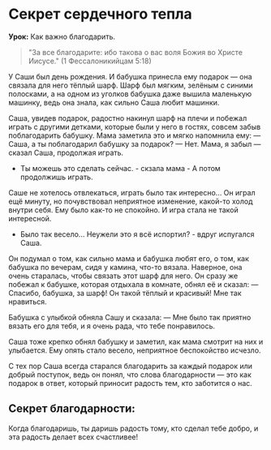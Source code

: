# Секрет сердечного тепла

**Урок:** Как важно благодарить.

> "За все благодарите: ибо такова о вас воля Божия во Христе Иисусе." (1 Фессалоникийцам 5:18)

У Саши был день рождения. И бабушка принесла ему подарок — она связала для него тёплый шарф. Шарф был мягким, зелёным с синими полосками, а на одном из уголков бабушка даже вышила маленькую машинку, ведь она знала, как сильно Саша любит машинки.

Саша, увидев подарок, радостно накинул шарф на плечи и побежал играть с другими детками, которые были у него в гостях, совсем забыв поблагодарить бабушку. Мама заметила это и мягко напомнила ему:
— Саша, а ты поблагодарил бабушку за подарок?
— Нет. Мама, я забыл — сказал Саша, продолжая играть.
- Ты можешь это сделать сейчас. - скзала мама - А потом продолжишь играть.

Саше не хотелось отвлекаться, играть было так интересно... Он играл ещё минуту, но почувствовал неприятное изменение, какой-то холод внутри себя. Ему было как-то не спокойно. И игра стала не такой интересной.
- Было так весело... Неужели это я всё испортил? - вдруг испугался Саша.

Он подумал о том, как сильно мама и бабушка любят его, о том, как бабушка по вечерам, сидя у камина, что-то вязала. Наверное, она очень старалась, чтобы связать этот шарф для него. 
Он сразу же побежал к бабушке, которая отдыхала в комнате, обнял её и сказал:
— Спасибо, бабушка, за шарф! Он такой тёплый и красивый! Мне так нравиться.

Бабушка с улыбкой обняла Сашу и сказала:
— Мне было так приятно вязать его для тебя, и я очень рада, что тебе понравилось.

Саша тоже крепко обнял бабушку и заметил, как мама смотрит на них и улыбается. Ему опять стало весело, неприятное беспокойство исчезло.

С тех пор Саша всегда старался благодарить за каждый подарок или добрый поступок, ведь он понял, что слова благодарности — это как подарок в ответ, который приносит радость тем, кто заботится о нас.

## Секрет благодарности:
Когда благодаришь, ты даришь радость тому, кто сделал тебе добро, и эта радость делает всех счастливее!
